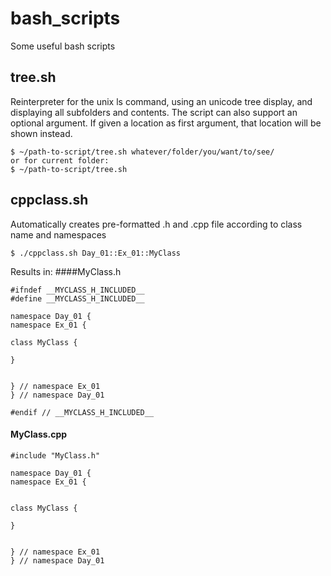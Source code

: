 # bash_scripts
Some useful bash scripts

## tree.sh
Reinterpreter for the unix ls command, using an unicode tree display, and displaying all subfolders and contents.
The script can also support an optional argument. If given a location as first argument, that location will be shown instead.

	$ ~/path-to-script/tree.sh whatever/folder/you/want/to/see/
	or for current folder:
	$ ~/path-to-script/tree.sh
	

## cppclass.sh
Automatically creates pre-formatted .h and .cpp file according to class name and namespaces

	$ ./cppclass.sh Day_01::Ex_01::MyClass
	
Results in:
####MyClass.h

	#ifndef __MYCLASS_H_INCLUDED__
	#define __MYCLASS_H_INCLUDED__

	namespace Day_01 {
	namespace Ex_01 {

	class MyClass {

	}


	} // namespace Ex_01
	} // namespace Day_01
	
	#endif // __MYCLASS_H_INCLUDED__
  
#### MyClass.cpp
	#include "MyClass.h"
	
	namespace Day_01 {
	namespace Ex_01 {


	class MyClass {

	}


	} // namespace Ex_01
	} // namespace Day_01
